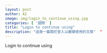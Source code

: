 ```yaml
---
layout: post
author: AI
image: img/login_to_continue_using.jpg
categories: [ '國際' ]
title: "Login to continue using"  
description: "這是一篇關於登入以繼續使用的文章"  "
---
```

Login to continue using